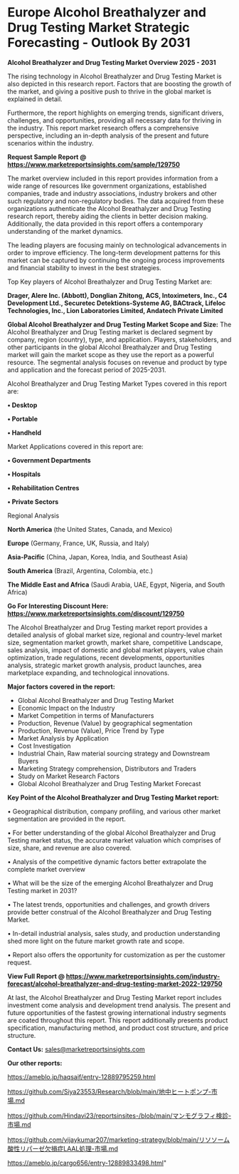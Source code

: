 # Europe Alcohol Breathalyzer and Drug Testing Market Strategic Forecasting - Outlook By 2031

<Strong> Alcohol Breathalyzer and Drug Testing Market Overview 2025 - 2031</strong>

The rising technology in Alcohol Breathalyzer and Drug Testing Market is also depicted in this research report. Factors that are boosting the growth of the market, and giving a positive push to thrive in the global market is explained in detail.

Furthermore, the report highlights on emerging trends, significant drivers, challenges, and opportunities, providing all necessary data for thriving in the industry. This report market research offers a comprehensive perspective, including an in-depth analysis of the present and future scenarios within the industry.

<strong>Request Sample Report @ <a href=https://www.marketreportsinsights.com/sample/129750>https://www.marketreportsinsights.com/sample/129750</a></strong>

The market overview included in this report provides information from a wide range of resources like government organizations, established companies, trade and industry associations, industry brokers and other such regulatory and non-regulatory bodies. The data acquired from these organizations authenticate the Alcohol Breathalyzer and Drug Testing research report, thereby aiding the clients in better decision making. Additionally, the data provided in this report offers a contemporary understanding of the market dynamics.

The leading players are focusing mainly on technological advancements in order to improve efficiency. The long-term development patterns for this market can be captured by continuing the ongoing process improvements and financial stability to invest in the best strategies.

Top Key players of Alcohol Breathalyzer and Drug Testing Market are:

<strong>Drager, Alere Inc. (Abbott), Donglian Zhitong, ACS, Intoximeters, Inc., C4 Development Ltd., Securetec Detektions-Systeme AG, BACtrack, Lifeloc Technologies, Inc., Lion Laboratories Limited, Andatech Private Limited</strong>

<strong><b>Global Alcohol Breathalyzer and Drug Testing Market Scope and Size:</b></strong>
The Alcohol Breathalyzer and Drug Testing market is declared segment by company, region (country), type, and application. Players, stakeholders, and other participants in the global Alcohol Breathalyzer and Drug Testing market will gain the market scope as they use the report as a powerful resource. The segmental analysis focuses on revenue and product by type and application and the forecast period of 2025-2031.

Alcohol Breathalyzer and Drug Testing Market Types covered in this report are:

<strong>• Desktop

• Portable

• Handheld</strong>

Market Applications covered in this report are:

<strong>• Government Departments

• Hospitals

• Rehabilitation Centres

• Private Sectors</strong> 

Regional Analysis

<strong>North America</strong> (the United States, Canada, and Mexico)

<strong>Europe</strong> (Germany, France, UK, Russia, and Italy)

<strong>Asia-Pacific</strong> (China, Japan, Korea, India, and Southeast Asia)

<strong>South America</strong> (Brazil, Argentina, Colombia, etc.)

<strong>The Middle East and Africa</strong> (Saudi Arabia, UAE, Egypt, Nigeria, and South Africa)

<strong>Go For Interesting Discount Here: <a href=https://www.marketreportsinsights.com/discount/129750>https://www.marketreportsinsights.com/discount/129750</a></strong>

The Alcohol Breathalyzer and Drug Testing market report provides a detailed analysis of global market size, regional and country-level market size, segmentation market growth, market share, competitive Landscape, sales analysis, impact of domestic and global market players, value chain optimization, trade regulations, recent developments, opportunities analysis, strategic market growth analysis, product launches, area marketplace expanding, and technological innovations.

<strong><b>Major factors covered in the report:</b></strong>
<ul>
  <li>Global Alcohol Breathalyzer and Drug Testing Market </li>
  <li>Economic Impact on the Industry</li>
  <li>Market Competition in terms of Manufacturers</li>
  <li>Production, Revenue (Value) by geographical segmentation</li>
  <li>Production, Revenue (Value), Price Trend by Type</li>
  <li>Market Analysis by Application</li>
  <li>Cost Investigation</li>
  <li>Industrial Chain, Raw material sourcing strategy and Downstream Buyers</li>
  <li>Marketing Strategy comprehension, Distributors and Traders</li>
  <li>Study on Market Research Factors</li>
  <li>Global Alcohol Breathalyzer and Drug Testing Market Forecast</li>
</ul>

<strong><b>Key Point of the Alcohol Breathalyzer and Drug Testing Market report:</b></strong>

• Geographical distribution, company profiling, and various other market segmentation are provided in the report.

• For better understanding of the global Alcohol Breathalyzer and Drug Testing market status, the accurate market valuation which comprises of size, share, and revenue are also covered.

• Analysis of the competitive dynamic factors better extrapolate the complete market overview

• What will be the size of the emerging Alcohol Breathalyzer and Drug Testing market in 2031?

• The latest trends, opportunities and challenges, and growth drivers provide better construal of the Alcohol Breathalyzer and Drug Testing Market.

• In-detail industrial analysis, sales study, and production understanding shed more light on the future market growth rate and scope.

• Report also offers the opportunity for customization as per the customer request.

<strong><b>View Full Report @ <a href=https://www.marketreportsinsights.com/industry-forecast/alcohol-breathalyzer-and-drug-testing-market-2022-129750>https://www.marketreportsinsights.com/industry-forecast/alcohol-breathalyzer-and-drug-testing-market-2022-129750</a></b></strong>


At last, the Alcohol Breathalyzer and Drug Testing Market report includes investment come analysis and development trend analysis. The present and future opportunities of the fastest growing international industry segments are coated throughout this report. This report additionally presents product specification, manufacturing method, and product cost structure, and price structure.

<strong>Contact Us:</strong>
sales@marketreportsinsights.com

<strong>Our other reports:</strong>

<a href=https://ameblo.jp/haqsaif/entry-12889795259.html>https://ameblo.jp/haqsaif/entry-12889795259.html</a>

<a href=https://github.com/Siya23553/Research/blob/main/地中ヒートポンプ-市場.md>https://github.com/Siya23553/Research/blob/main/地中ヒートポンプ-市場.md</a>

<a href=https://github.com/Hindavi23/reportsinsites-/blob/main/マンモグラフィ検診-市場.md>https://github.com/Hindavi23/reportsinsites-/blob/main/マンモグラフィ検診-市場.md</a>

<a href=https://github.com/vijaykumar207/marketing-strategy/blob/main/リソソーム酸性リパーゼ欠損症LAAL処理-市場.md>https://github.com/vijaykumar207/marketing-strategy/blob/main/リソソーム酸性リパーゼ欠損症LAAL処理-市場.md</a>

<a href=https://ameblo.jp/cargo656/entry-12889833498.html>https://ameblo.jp/cargo656/entry-12889833498.html</a>"
